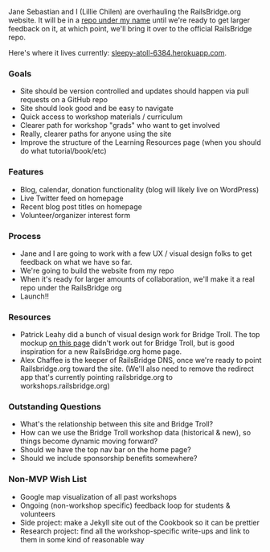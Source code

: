 Jane Sebastian and I (Lillie Chilen) are overhauling the RailsBridge.org website. It will be in a [repo under my name](https://github.com/lilliealbert/site_de_railsbridge_2013) until we're ready to get larger feedback on it, at which point, we'll bring it over to the official RailsBridge repo.

Here's where it lives currently: [sleepy-atoll-6384.herokuapp.com](http://sleepy-atoll-6384.herokuapp.com/).

### Goals

* Site should be version controlled and updates should happen via pull requests on a GitHub repo
* Site should look good and be easy to navigate
* Quick access to workshop materials / curriculum
* Clearer path for workshop "grads" who want to get involved
* Really, clearer paths for anyone using the site
* Improve the structure of the Learning Resources page (when you should do what tutorial/book/etc)

### Features

* Blog, calendar, donation functionality (blog will likely live on WordPress)
* Live Twitter feed on homepage
* Recent blog post titles on homepage
* Volunteer/organizer interest form

### Process

* Jane and I are going to work with a few UX / visual design folks to get feedback on what we have so far.
* We're going to build the website from my repo
* When it's ready for larger amounts of collaboration, we'll make it a real repo under the RailsBridge org
* Launch!!

### Resources

* Patrick Leahy did a bunch of visual design work for Bridge Troll. The top mockup [on this page](http://www.behance.net/gallery/Bridge-Troll/7259123) didn't work out for Bridge Troll, but is good inspiration for a new RailsBridge.org home page.
* Alex Chaffee is the keeper of RailsBridge DNS, once we're ready to point Railsbridge.org toward the site. (We'll also need to remove the redirect app that's currently pointing railsbridge.org to workshops.railsbridge.org)

### Outstanding Questions

* What's the relationship between this site and Bridge Troll? 
* How can we use the Bridge Troll workshop data (historical & new), so things become dynamic moving forward?
* Should we have the top nav bar on the home page? 
* Should we include sponsorship benefits somewhere?

### Non-MVP Wish List

* Google map visualization of all past workshops
* Ongoing (non-workshop specific) feedback loop for students & volunteers
* Side project: make a Jekyll site out of the Cookbook so it can be prettier
* Research project: find all the workshop-specific write-ups and link to them in some kind of reasonable way